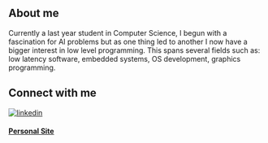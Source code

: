 ## About me

Currently a last year student in Computer Science, I begun with a fascination for AI problems but as one thing led to another I now have a bigger interest in low level programming.
This spans several fields such as: low latency software, embedded systems, OS development, graphics programming.

## Connect with me

<a href="https://linkedin.com/in/Hasanur-Rahman-Mohammad" target="_blank">
<img src=https://img.shields.io/badge/linkedin-%231E77B5.svg?&style=for-the-badge&logo=linkedin&logoColor=white alt=linkedin style="margin-bottom: 5px;" />
</a>

<b><a href="https://ElPatatone.com" target="_blank">
Personal Site
</a>
</b>
